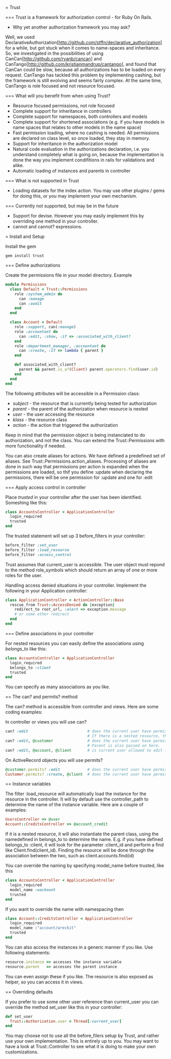 = Trust

=== Trust is a framework for authorization control - for Ruby On Rails.

- Why yet another authorization framework you may ask?

Well, we used DeclarativeAuthorization[http://github.com/stffn/declarative_authorization] for a while, but got stuck when it comes to name-spaces and inheritance. So, we investigated in the possibilities of using CanCan[http://github.com/ryanb/cancan] and CanTango[http://github.com/kristianmandrup/cantango], and found that CanCan could be slow, because all authorizations has to be loaded on every request. CanTango has tackled this problem by implementing cashing, but the framework is still evolving and seems fairly complex. At the same time, CanTango is role focused and not resource focused.

=== What will you benefit from when using Trust?

* Resource focused permissions, not role focused
* Complete support for inheritance in controllers
* Complete support for namespaces, both controllers and models
* Complete support for shortened associations (e.g. if you have models in name spaces that relates to other models in the name space)
* Fast permission loading, where no cashing is needed. All permissions are declared on class level, so once loaded, they stay in memory.
* Support for inheritance in the authorization model
* Natural code evaluation in the authorizations declaration, i.e. you understand completely what is going on, because the implementation is done the way you implement condifitions in rails for validations and alike.
* Automatic loading of instances and parents in controller

=== What is not supported in Trust

* Loading datasets for the index action. You may use other plugins / gems for doing this, or you may implement your own mechanism.

=== Currently not supported, but may be in the future

* Support for devise. However you may easily implement this by overriding one method in your controller.
* cannot and cannot? expressions.

= Install and Setup

Install the gem

    gem install trust

=== Define authorizations

Create the permissions file in your model directory. Example

``` Ruby
module Permissions
  class Default < Trust::Permissions
    role :system_admin do
      can :manage
      can :audit
    end
  end

  class Account < Default
    role :support, can(:manage)
    role :accountant do
      can :edit, :show, :if => :associated_with_client?
    end
    role :department_manager, :accountant do
      can :create, :if => lambda { parent }
    end

    def associated_with_client?
      parent && parent.is_a?(Client) parent.operators.find(user.id)
    end
  end
end
```

The following attributes will be accessible in a Permission class:

* *subject*  - the resource that is currently being tested for authorization
* *parent* - the parent of the authorization when resource is nested
* *user* - the user accessing the resource
* *klass* - the resource class
* *action* - the action that triggered the authorization

Keep in mind that the permission object is being instanciated to do authorization, and not the class.
You can extend the Trust::Permissions with more functionality if needed.

You can also create aliases for actions. We have defined a predefined set of aliases. See Trust::Permissions.action\_aliases.
Processing of aliases are done in such way that permissions per action is expanded when the permissions are loaded, so thif you define :update when declaring the permissions, there will be one permission for :update and one for :edit


=== Apply access control in controller

Place _trusted_ in your controller after the user has been identified. Someshing like this:

``` Ruby
class AccountsController < ApplicationController
  login_required
  trusted
end
```

The trusted statement will set up 3 before_filters in your controller:
  
``` Ruby
before_filter :set_user
before_filter :load_resource
before_filter :access_control
```

Trust assumes that current\_user is accessible. The user object must repond to the method role\_symbols which should return an array of one or more roles for the user.

Handling access denied situations in your controller. Implement the following in your Application controller:

``` Ruby
class ApplicationController < ActionController::Base
  rescue_from Trust::AccessDenied do |exception|
    redirect_to root_url, :alert => exception.message
    # or some other redirect
  end
end
```

=== Define associations in your controller

For nested resources you can easily define the associations using _belongs\_to_ like this:

``` Ruby
class AccountsController < ApplicationController
  login_required
  belongs_to :client
  trusted
end
```

You can specify as many associations as you like.


== The can? and permits? method

The can? method is accessible from controller and views. Here are some coding examples:

In controller or views you will use can?

``` Ruby
can? :edit                          # does the current user have permission to edit the current resource? 
                                    # If there is a nested resource, the parent is automatically associated
can? :edit, @customer               # does the current user have permission to edit the given customer? 
                                    # Parent is also passed on here.
can? :edit, @account, @client       # is current user allowed to edit the account associated with the client?
```

On ActiveRecord objects you will use permits?

``` Ruby
@customer.permits? :edit            # does the current user have permission to edit the given customer?
Customer.permits? :create, @client  # does the current user have permission to create customers?
```

== Instance variables

The filter :load\_resource will automatically load the instance for the resource in the controller. It will by default use the controller\_path to determine the name of the instance variable. Here are a couple of examples:

``` Ruby
UsersController => @user
Account::CreditsController => @account_credit
```

If it is a nested resource, it will also instantiate the parent class, using the namedefined in belongs\_to to determine the name. E.g. if you have defined belongs_to :client, it will look for the parameter :client\_id and perform a find like Client.find(client\_id). Finding the resource will be done through the association between the two, such as client.accounts.find(id)

You can override the naming by specifying model\_name before trusted, like this

``` Ruby
class AccountsController < ApplicationController
  login_required
  model_name :wackount
  trusted
end
```

If you want to override the name with namespacing then

``` Ruby
class Account::CreditsController < ApplicationController
  login_required
  model_name :"account/wreckit"
  trusted
end
```

You can also access the instances in a generic manner if you like. Use following statements:
  
``` Ruby
resource.instance => accesses the instance variable
resource.parent   => accesses the parent instance
```

You can even assign these if you like. The resource is also exposed as helper, so you can access it in views.




== Overriding defaults

If you prefer to use some other user reference than current_user you can override the method set_user like this in your controller:

``` Ruby
def set_user
  Trust::Authorization.user = Thread[:current_user]
end
```

You may choose not to use all the before\_filers setup by Trust, and rather use your own implementation. This is entirely up to you.
You may want to have a look at Trust::Controller to see what it is doing to make your own customizations.




        

